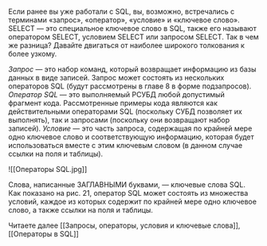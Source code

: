 Если ранее вы уже работали с SQL, вы, возможно, встречались с терминами «запрос», «оператор», «условие» и «ключевое слово». SELECT — это специальное ключевое слово в SQL, также его называют оператором SELECT, условием SELECT или запросом SELECT. Так в чем же разница? Давайте двигаться от наиболее
широкого толкования к более узкому.

*Запрос* — это набор команд, который возвращает информацию из базы данных в виде записей. Запрос может состоять из нескольких операторов SQL (будут рассмотрены в главе 8 в форме подзапросов). *Оператор SQL* — это выполняемый РСУБД любой допустимый фрагмент кода. Рассмотренные примеры кода являются как действительными операторами SQL (поскольку СУБД позволяет их выполнять), так и запросами (поскольку они возвращают набор записей). *Условие* — это часть запроса, содержащая по крайней мере одно ключевое слово и соответствующую информацию, которая будет использоваться вместе с этим
ключевым словом (в данном случае ссылки на поля и таблицы).

![[Операторы SQL.jpg]]

Слова, написанные ЗАГЛАВНЫМИ буквами, — ключевые слова SQL. Как показано на рис. 21, оператор SQL может состоять из множества условий, каждое из которых содержит по крайней мере одно ключевое слово, а также
ссылки на поля и таблицы.

Читаете далее [[Запросы, операторы, условия и ключевые слова]], [[Операторы в SQL]]